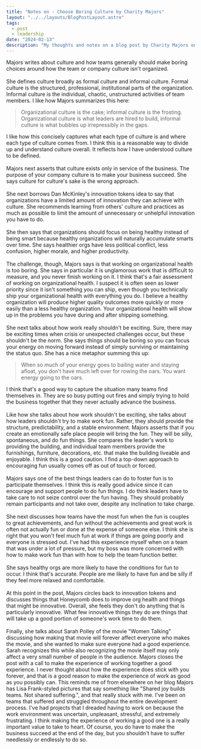 ```yaml
---
title: "Notes on - Choose Boring Culture by Charity Majors"
layout: "../../layouts/BlogPostLayout.astro"
tags:
  - post
  - leadership
date: "2024-02-13"
description: "My thoughts and notes on a blog post by Charity Majors on how teams should build/cultivate their culture. Her post is at https://charity.wtf/2023/05/01/choose-boring-technology-culture/."
---
```


Majors writes about culture and how teams generally should make boring choices around how the team or company culture isn't organized.\
\
She defines culture broadly as formal culture and informal culture. Formal culture is the structured, professional, institutional parts of the organization. Informal culture is the individual, chaotic, unstructured activities of team members. I like how Majors summarizes this here:

> Organizational culture is the cake; informal culture is the frosting. Organizational culture is what leaders are hired to build, informal culture is what bubbles up irrepressibly in the gaps.

I like how this concisely captures what each type of culture is and where each type of culture comes from. I think this is a reasonable way to divide up and understand culture overall. It reflects how I have understood culture to be defined.\
\
Majors next asserts that culture exists only in service of the business. The purpose of your company culture is to make your business succeed. She says culture for culture's sake is the wrong approach.\
\
She next borrows Dan McKinley's innovation tokens idea to say that organizations have a limited amount of innovation they can achieve with culture. She recommends learning from others' culture and practices as much as possible to limit the amount of unnecessary or unhelpful innovation you have to do.\
\
She then says that organizations should focus on being healthy instead of being smart because healthy organizations will naturally accumulate smarts over time. She says healthier orgs have less political conflict, less confusion, higher morale, and higher productivity.\
\
The challenge, though, Majors says is that working on organizational health is too boring. She says in particular it is unglamorous work that is difficult to measure, and you never finish working on it. I think that's a fair assessment of working on organizational health. I suspect it is often seen as lower priority since it isn't something you can ship, even though you technically ship your organizational health with everything you do. I believe a healthy organization will produce higher quality outcomes more quickly or more easily than a less healthy organization. Your organizational health will show up in the problems you have during and after shipping something.\
\
She next talks about how work really shouldn't be exciting. Sure, there may be exciting times when crisis or unexpected challenges occur, but these shouldn't be the norm. She says things should be boring so you can focus your energy on moving forward instead of simply surviving or maintaining the status quo. She has a nice metaphor summing this up:

> When so much of your energy goes to bailing water and staying afloat, you don’t have much left over for rowing the oars. You want energy going to the oars.

I think that's a good way to capture the situation many teams find themselves in. They are so busy putting out fires and simply trying to hold the business together that they never actually advance the business.\
\
Like how she talks about how work shouldn't be exciting, she talks about how leaders shouldn't try to make work fun. Rather, they should provide the structure, predictability, and a stable environment. Majors asserts that if you create an emotionally safe place people will bring the fun. They will be silly, spontaneous, and do fun things. She compares the leader's work to providing the building, and individual team members provide the furnishings, furniture, decorations, etc. that make the building liveable and enjoyable. I think this is a good caution. I find a top-down approach to encouraging fun usually comes off as out of touch or forced.\
\
Majors says one of the best things leaders can do to foster fun is to participate themselves. I think this is really good advice since it can encourage and support people to do fun things. I do think leaders have to take care to not seize control over the fun having. They should probably remain participants and not take over, despite any inclination to take charge.\
\
She next discusses how teams have the most fun when the fun is couples to great achievements, and fun without the achievements and great work is often not actually fun or done at the expense of someone else. I think she is right that you won't feel much fun at work if things are going poorly and everyone is stressed out. I've had this experience myself when on a team that was under a lot of pressure, but my boss was more concerned with how to make work fun than with how to help the team function better.\
\
She says healthy orgs are more likely to have the conditions for fun to occur. I think that's accurate. People are me likely to have fun and be silly if they feel more relaxed and comfortable.\
\
At this point in the post, Majors circles back to innovation tokens and discusses things that Honeycomb does to improve org health and things that might be innovative. Overall, she feels they don't do anything that is particularly innovative. What few innovative things they do are things that will take up a good portion of someone's work time to do them.\
\
Finally, she talks about Sarah Polley of the movie "Women Talking" discussing how making that movie will forever affect everyone who makes the movie, and she wanted to make sure everyone had a good experience. Sarah recognizes this while also recognizing the movie itself may only affect a very small number of people in the audience. Majors closes the post with a call to make the experience of working together a good experience. I never thought about how the experience does stick with you forever, and that is a good reason to make the experience of work as good as you possibly can. This reminds me of from elsewhere on her blog Majors has Lisa Frank-styled pictures that say something like "Shared joy builds teams. Not shared suffering.", and that really stuck with me. I've been on teams that suffered and struggled throughout the entire development process. I've had projects that I dreaded having to work on because the work environment was uncertain, unpleasant, stressful, and extremely frustrating. I think making the experience of working a good one is a really important value to take to heart. Of course, you do have to make the business succeed at the end of the day, but you shouldn't have to suffer needlessly or endlessly to do so.
